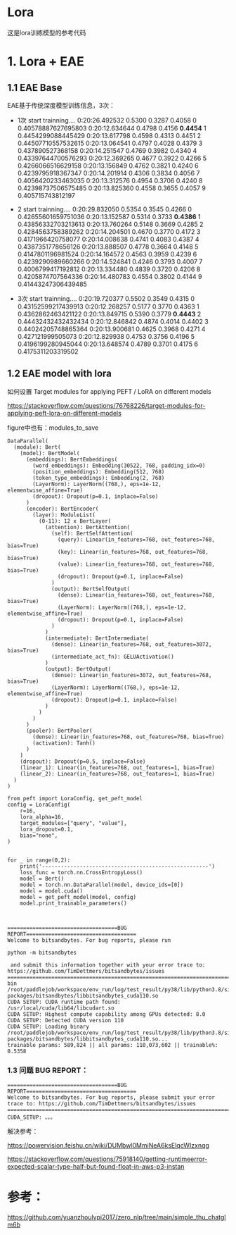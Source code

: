 # Lora
这是lora训练模型的参考代码

# 1. Lora + EAE
## 1.1 EAE Base
EAE基于传统深度模型训练信息，3次：
- 1次
start trainning....
0:20:26.492532
0.5300 0.3287 0.4058
0 0.40578887627695803
0:20:12.634644
0.4798 0.4156 **0.4454**
1 0.4454299088445429
0:20:13.617798
0.4598 0.4313 0.4451
2 0.44507710557532615
0:20:13.064541
0.4797 0.4028 0.4379
3 0.437890527368158
0:20:14.251547
0.4769 0.3982 0.4340
4 0.43397644700576293
0:20:12.369265
0.4677 0.3922 0.4266
5 0.4266066516629158
0:20:13.156849
0.4762 0.3821 0.4240
6 0.4239795918367347
0:20:14.201914
0.4306 0.3834 0.4056
7 0.4056420233463035
0:20:13.312576
0.4954 0.3706 0.4240
8 0.42398737506575485
0:20:13.825360
0.4558 0.3655 0.4057
9 0.405715743812197
- 2
start trainning....
0:20:29.832050
0.5354 0.3545 0.4266
0 0.42655601659751036
0:20:13.152587
0.5314 0.3733 **0.4386**
1 0.43856332703213613
0:20:13.760264
0.5148 0.3669 0.4285
2 0.4284563758389262
0:20:14.204501
0.4670 0.3770 0.4172
3 0.4171966420758077
0:20:14.008638
0.4741 0.4083 0.4387
4 0.4387351778656126
0:20:13.888507
0.4778 0.3664 0.4148
5 0.4147801196981524
0:20:14.164572
0.4563 0.3959 0.4239
6 0.4239290989660266
0:20:14.524841
0.4246 0.3793 0.4007
7 0.4006799417192812
0:20:13.334480
0.4839 0.3720 0.4206
8 0.4205874707564336
0:20:14.480783
0.4554 0.3802 0.4144
9 0.41443247306439485

- 3次
start trainning....
0:20:19.720377
0.5502 0.3549 0.4315
0 0.43152599217439913
0:20:12.268257
0.5177 0.3770 0.4363
1 0.4362862463421122
0:20:13.849715
0.5390 0.3779 **0.4443**
2 0.44432432432432434
0:20:12.846842
0.4874 0.4014 0.4402
3 0.44024205748865364
0:20:13.900681
0.4625 0.3968 0.4271
4 0.427121999505073
0:20:12.829938
0.4753 0.3756 0.4196
5 0.4196199280945044
0:20:13.648574
0.4789 0.3701 0.4175
6 0.4175311203319502

## 1.2 EAE model with lora
如何设置 Target modules for applying PEFT / LoRA on different models

https://stackoverflow.com/questions/76768226/target-modules-for-applying-peft-lora-on-different-models

figure中也有：modules_to_save

```
DataParallel(
  (module): Bert(
    (model): BertModel(
      (embeddings): BertEmbeddings(
        (word_embeddings): Embedding(30522, 768, padding_idx=0)
        (position_embeddings): Embedding(512, 768)
        (token_type_embeddings): Embedding(2, 768)
        (LayerNorm): LayerNorm((768,), eps=1e-12, elementwise_affine=True)
        (dropout): Dropout(p=0.1, inplace=False)
      )
      (encoder): BertEncoder(
        (layer): ModuleList(
          (0-11): 12 x BertLayer(
            (attention): BertAttention(
              (self): BertSelfAttention(
                (query): Linear(in_features=768, out_features=768, bias=True)
                (key): Linear(in_features=768, out_features=768, bias=True)
                (value): Linear(in_features=768, out_features=768, bias=True)
                (dropout): Dropout(p=0.1, inplace=False)
              )
              (output): BertSelfOutput(
                (dense): Linear(in_features=768, out_features=768, bias=True)
                (LayerNorm): LayerNorm((768,), eps=1e-12, elementwise_affine=True)
                (dropout): Dropout(p=0.1, inplace=False)
              )
            )
            (intermediate): BertIntermediate(
              (dense): Linear(in_features=768, out_features=3072, bias=True)
              (intermediate_act_fn): GELUActivation()
            )
            (output): BertOutput(
              (dense): Linear(in_features=3072, out_features=768, bias=True)
              (LayerNorm): LayerNorm((768,), eps=1e-12, elementwise_affine=True)
              (dropout): Dropout(p=0.1, inplace=False)
            )
          )
        )
      )
      (pooler): BertPooler(
        (dense): Linear(in_features=768, out_features=768, bias=True)
        (activation): Tanh()
      )
    )
    (dropout): Dropout(p=0.5, inplace=False)
    (linear_1): Linear(in_features=768, out_features=1, bias=True)
    (linear_2): Linear(in_features=768, out_features=1, bias=True)
  )
)
```

```
from peft import LoraConfig, get_peft_model
config = LoraConfig(
    r=16,
    lora_alpha=16,
    target_modules=["query", "value"],
    lora_dropout=0.1,
    bias="none",
)


for _ in range(0,2):
    print('-----------------------------------------------------')
    loss_func = torch.nn.CrossEntropyLoss()
    model = Bert()
    model = torch.nn.DataParallel(model, device_ids=[0])
    model = model.cuda()
    model = get_peft_model(model, config)
    model.print_trainable_parameters()



===================================BUG REPORT===================================
Welcome to bitsandbytes. For bug reports, please run

python -m bitsandbytes

 and submit this information together with your error trace to: https://github.com/TimDettmers/bitsandbytes/issues
================================================================================
bin /root/paddlejob/workspace/env_run/log/test_result/py38/lib/python3.8/site-packages/bitsandbytes/libbitsandbytes_cuda110.so
CUDA SETUP: CUDA runtime path found: /usr/local/cuda/lib64/libcudart.so
CUDA SETUP: Highest compute capability among GPUs detected: 8.0
CUDA SETUP: Detected CUDA version 110
CUDA SETUP: Loading binary /root/paddlejob/workspace/env_run/log/test_result/py38/lib/python3.8/site-packages/bitsandbytes/libbitsandbytes_cuda110.so...
trainable params: 589,824 || all params: 110,073,602 || trainable%: 0.5358
```


### 1.3 问题 BUG REPORT：
```
===================================BUG REPORT===================================
Welcome to bitsandbytes. For bug reports, please submit your error trace to: https://github.com/TimDettmers/bitsandbytes/issues
================================================================================
CUDA_SETUP: 。。。
```
解决参考：

https://powervision.feishu.cn/wiki/DUMbwl0MmiNeA6ksElqcWIzxnqg

https://stackoverflow.com/questions/75918140/getting-runtimeerror-expected-scalar-type-half-but-found-float-in-aws-p3-instan




# 参考：

https://github.com/yuanzhoulvpi2017/zero_nlp/tree/main/simple_thu_chatglm6b



